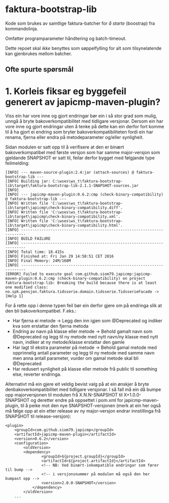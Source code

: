 # faktura-bootstrap-lib
Kode som brukes av samtlige faktura-batcher for *å starte* (boostrap) fra kommandolinja. 
 
Omfatter programparameter håndtering og batch-timeout. 

Dette repoet skal *ikke* benyttes som søppelfylling for alt som tilsynelatende kan gjenbrukes mellom batcher.


## Ofte spurte spørsmål

# 1. Korleis fiksar eg byggefeil generert av japicmp-maven-plugin?

Viss ein har vore inne og gjort endringar bør ein i så stor grad som mulig, unngå å bryte bakoverkompatibilitet med tidligare versjonar. Dersom ein har vore inne og gjort endringar uten å tenke på dette kan ein derfor fort komme til å ha gjort ei endring som bryter bakoverkompatibiliteten fordi ein har renama, fjerna eller endra på metodeparameter og/eller synligheit.

Sidan modulen er satt opp til å verifisere at den er binært bakoverkompatibel med første versjon som har samme major-versjon som gjeldande SNAPSHOT er satt til, feilar derfor bygget med følgjande type feilmelding:

    [INFO] --- maven-source-plugin:2.4:jar (attach-sources) @ faktura-bootstrap-lib ---
    [INFO] Building jar: C:\wses\ws_t\faktura-bootstrap-lib\target\faktura-bootstrap-lib-2.1.1-SNAPSHOT-sources.jar
    [INFO]
    [INFO] --- japicmp-maven-plugin:0.6.2:cmp (check-binary-compatibility) @ faktura-bootstrap-lib ---
    [INFO] Written file 'C:\wses\ws_t\faktura-bootstrap-lib\target\japicmp\check-binary-compatibility.diff'.
    [INFO] Written file 'C:\wses\ws_t\faktura-bootstrap-lib\target\japicmp\check-binary-compatibility.xml'.
    [INFO] Written file 'C:\wses\ws_t\faktura-bootstrap-lib\target\japicmp\check-binary-compatibility.html'.
    [INFO] ------------------------------------------------------------------------
    [INFO] BUILD FAILURE
    [INFO] ------------------------------------------------------------------------
    [INFO] Total time: 18.415s
    [INFO] Finished at: Fri Jan 29 14:50:51 CET 2016
    [INFO] Final Memory: 24M/168M
    [INFO] ------------------------------------------------------------------------
    [ERROR] Failed to execute goal com.github.siom79.japicmp:japicmp-maven-plugin:0.6.2:cmp (check-binary-compatibility) on project faktura-bootstrap-lib: Breaking the build because there is at least one modified class: no.spk.pensjon.faktura.tidsserie.domain.tidsserie.TidsserieFacade -> [Help 1]
    
For å rette opp i denne typen feil bør ein derfor gjere om på endringa slik at den bli bakoverkompatibel. F.eks.:
* Har fjerna ei metode -> Legg den inn igjen som @Deprecated og indiker kva som erstattar den fjerna metoda
* Endring av navn på klasse eller metode -> Behold gamalt navn som @Deprecated og legg til ny metode med nytt navn/ny klasse med nytt navn, indiker at ny metode/klasse erstattar den gamle
* Har lagt til ekstra parameter på metode -> Behold gamal metode med opprinnelig antall parameter og legg til ny metode med samme navn men anna antall parameter, vurder om gamal metode skal bli @Deprecated
* Har redusert synligheit på klasse eller metode frå public til something else, reverter endringa.

Alternativt må ein gjere eit veldig bevist valg på at ein ønskjer å bryte denbakoverkompatibilitet med tidligare versjonar. I så fall må ein då bumpe opp majorversjonen til modulen frå X.N.N-SNAPSHOT til X+1.0.0-SNAPSHOT og deretter endre på oppsettet i pom.xml for japicmp-maven-plugin, til å peike mot den nye SNAPSHOT-versjonen (merk at ein her også må følge opp at ein etter release av ny major-versjon endrar innstillinga frå SNAPSHOT til release-versjon):

    <plugin>
        <groupId>com.github.siom79.japicmp</groupId>
        <artifactId>japicmp-maven-plugin</artifactId>
        <version>0.6.2</version>
        <configuration>
            <oldVersion>
            <dependency>
                    <groupId>${project.groupId}</groupId>
                    <artifactId>${project.artifactId}</artifactId>
                    <!-- NB: Ved binært-inkompatible endringar som fører til bump -->
                    <!-- i versjonsnummer på modulen må også den her bumpast opp -->
                    <version>2.0.0-SNAPSHOT</version>
                </dependency>
            </oldVersion>
        ...

